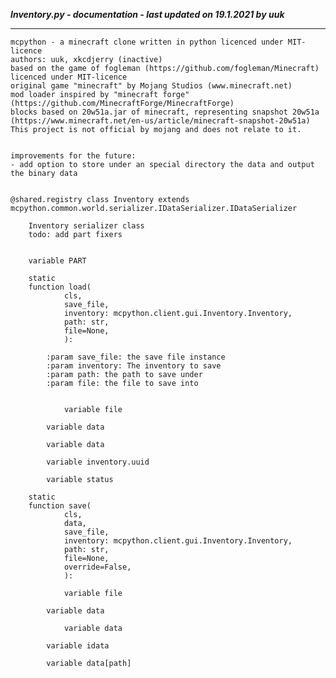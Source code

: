 ***Inventory.py - documentation - last updated on 19.1.2021 by uuk***
___

    mcpython - a minecraft clone written in python licenced under MIT-licence
    authors: uuk, xkcdjerry (inactive)
    based on the game of fogleman (https://github.com/fogleman/Minecraft) licenced under MIT-licence
    original game "minecraft" by Mojang Studios (www.minecraft.net)
    mod loader inspired by "minecraft forge" (https://github.com/MinecraftForge/MinecraftForge)
    blocks based on 20w51a.jar of minecraft, representing snapshot 20w51a
    (https://www.minecraft.net/en-us/article/minecraft-snapshot-20w51a)
    This project is not official by mojang and does not relate to it.


    improvements for the future:
    - add option to store under an special directory the data and output the binary data


    @shared.registry class Inventory extends mcpython.common.world.serializer.IDataSerializer.IDataSerializer
        
        Inventory serializer class
        todo: add part fixers


        variable PART

        static
        function load(
                cls,
                save_file,
                inventory: mcpython.client.gui.Inventory.Inventory,
                path: str,
                file=None,
                ):
            
            :param save_file: the save file instance
            :param inventory: The inventory to save
            :param path: the path to save under
            :param file: the file to save into


                variable file

            variable data

            variable data

            variable inventory.uuid

            variable status

        static
        function save(
                cls,
                data,
                save_file,
                inventory: mcpython.client.gui.Inventory.Inventory,
                path: str,
                file=None,
                override=False,
                ):

                variable file

            variable data

                variable data

            variable idata

            variable data[path]